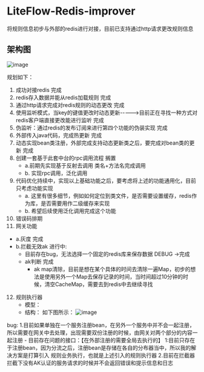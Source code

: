 # LiteFlow-Redis-improver
将规则信息初步与外部的redis进行对接，目前已支持通过http请求更改规则信息

## 架构图
![image](https://github.com/nacey5/LiteFlow-Redis-improver/assets/85286598/f2df746c-5ce4-403d-a154-052dfc1b27d7)


规划如下：
1. 成功对接redis 完成
2. redis存入数据并能从redis加载规则 完成
3. 通过http请求完成对redis规则的动态更改 完成
4. 使用监听模式，当key的键值更改时动态更新----->目前正在寻找一种方式对redis客户端直接更改能进行监听 完成
5. 伪监听：通过redis的发布订阅来进行第四个功能的伪装实现 完成
6. 外部传入java代码，完成热更新 完成
7. 动态实现bean类注册，外部完成支持动态更新类之后，要完成对bean类的更新 完成
8. 创建一套基于此套中台的rpc调用流程 搁置
   - a.前期先实现基于反射去调用 类名+方法名完成调用
   - b. 实现rpc调用，泛化调用
9. 代码优化持续中，实现以上基础功能之后，要考虑将上述的功能通用化，目前只考虑功能实现
   - a. 这里有很多细节，例如如何定位到类文件，是否需要设置缓存，redis作为库，是否需要用作二级缓存来实现
   - b. 希望后续使用泛化调用完成这个功能
10. 错误码排期
11. 网关功能
   - a.灰度 完成
   - b.拦截无效ak 进行中:
     - 目前存在bug，无法选择一个固定的redis库来保存数据  DEBUG ->完成
     - ak判断 完成
       - ak map清除，目前是想在某个具体的时间去清除一遍Map，初步的想法是使用另外一个Map去保存记录的时间，当时间超过10分钟的时候，清空CacheMap，需要去到redis中去继续寻找
12. 规则执行器
    - 模型：
    - 结构：
    如下图所示：
![image](https://github.com/nacey5/LiteFlow-Redis-improver/assets/85286598/4db475dd-f1f5-4e0f-81e8-4df715a73899)


bug: 
    1.目前如果单独在一个服务注册bean，在另外一个服务中并不会一起注册，所以需要在网关中去处理，出现需要双份注册的时候，由网关对两个部分的内容一起注册
        - 目前存在问题的接口：【在外部注册的需要全局去执行的】
        1:目前只存在于注册bean，因为分流之后，注册bean是存储在各自的分布器当中，所以我的解决方案是打算引入 规则业务执行，也就是上述引入的规则执行器
    2.目前在拦截器拦截下没有AK认证的服务请求的时候并不会返回错误和提示信息和日志

